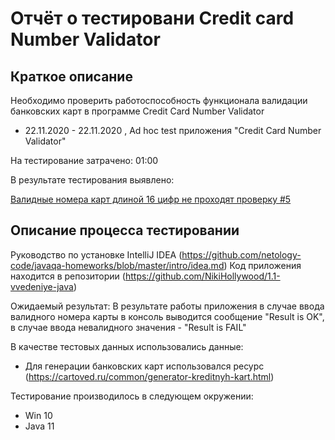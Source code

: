 # Отчёт о тестировани Credit card Number Validator

## Краткое описание
Необходимо проверить работоспособность функционала валидации банковских карт в программе Credit Card Number Validator

* 22.11.2020 - 22.11.2020 , Ad hoc test приложения "Credit Card Number Validator"

На тестирование затрачено: 01:00 

В результате тестирования выявлено:

[Валидные номера карт длиной 16 цифр не проходят проверку #5 ](https://github.com/NikiHollywood/1.1-vvedeniye-java/issues/5 "Issui") 

## Описание процесса тестировании
Руководство по установке IntelliJ IDEA (https://github.com/netology-code/javaqa-homeworks/blob/master/intro/idea.md)
Код приложения находится в репозитории (https://github.com/NikiHollywood/1.1-vvedeniye-java)

Ожидаемый результат: 
В результате работы приложения в случае ввода валидного номера карты в консоль выводится
сообщение "Result is OK", в случае ввода невалидного значения - "Result is FAIL"

В качестве тестовых данных использовались данные:
* Для генерации банковских карт использовался ресурс (https://cartoved.ru/common/generator-kreditnyh-kart.html)

Тестирование производилось в следующем окружении:
* Win 10
* Java 11
